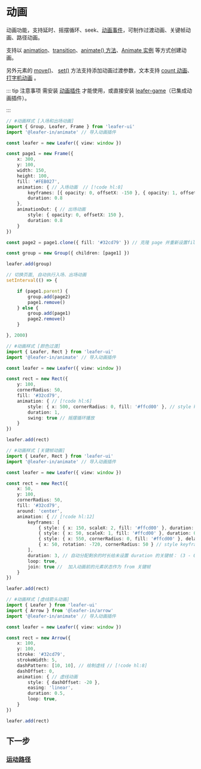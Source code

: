 <script setup>
import Case from '/component/Case.vue'
</script>

# 动画

动画功能，支持延时、摇摆循环、seek、[动画事件](/plugin/in/animate/.md#animate-类#event-ianimateevents)，可制作过渡动画、关键帧动画、路径动画。

支持以 [animation](/reference/UI/animation.md)、[transition](/reference/UI/transition.md)、[animate() 方法](/reference/UI/animate.md)、[Animate 实例](/plugin/in/animate/.md#animate-类) 等方式创建动画。

另外元素的 [move()](/reference/UI/position.md#move-addx-number-ipointdata-addy-0-transition-itranstion)、 [ set()](/reference/UI/data.md#set-data-iuiinputdata-transition-itranstion) 方法支持添加动画过渡参数，文本支持 [count 动画](/reference/display/Text.md#文本-count-动画)、[打字机动画](/reference/display/Text.md#打字机动画) 。

::: tip 注意事项
需安装 [动画插件](/plugin/in/animate/index.md) 才能使用，或直接安装 [leafer-game](/guide/install/game/start.md)（已集成动画插件）。

:::

<case name="AnimatePage" editor=false></case>

```ts
// #动画样式 [入场和出场动画]
import { Group, Leafer, Frame } from 'leafer-ui'
import '@leafer-in/animate' // 导入动画插件

const leafer = new Leafer({ view: window })

const page1 = new Frame({
    x: 300,
    y: 100,
    width: 150,
    height: 100,
    fill: '#FEB027',
    animation: { // 入场动画  // [!code hl:8]
        keyframes: [{ opacity: 0, offsetX: -150 }, { opacity: 1, offsetX: 0 }],
        duration: 0.8
    },
    animationOut: { // 出场动画
        style: { opacity: 0, offsetX: 150 },
        duration: 0.8
    }
})

const page2 = page1.clone({ fill: '#32cd79' }) // 克隆 page 并重新设置fill

const group = new Group({ children: [page1] })

leafer.add(group)

// 切换页面, 自动执行入场、出场动画
setInterval(() => {

    if (page1.parent) {
        group.add(page2)
        page1.remove()
    } else {
        group.add(page1)
        page2.remove()
    }

}, 2000)
```

<case name="AnimateColor" editor=false></case>

```ts
// #动画样式 [颜色过渡]
import { Leafer, Rect } from 'leafer-ui'
import '@leafer-in/animate' // 导入动画插件

const leafer = new Leafer({ view: window })

const rect = new Rect({
    y: 100,
    cornerRadius: 50,
    fill: '#32cd79',
    animation: { // [!code hl:6]
        style: { x: 500, cornerRadius: 0, fill: '#ffcd00' }, // style keyframe
        duration: 1,
        swing: true // 摇摆循环播放
    }
})

leafer.add(rect)
```

<case name="AnimateFrames" editor=false></case>

```ts
// #动画样式 [关键帧动画]
import { Leafer, Rect } from 'leafer-ui'
import '@leafer-in/animate' // 导入动画插件

const leafer = new Leafer({ view: window })

const rect = new Rect({
    x: 50,
    y: 100,
    cornerRadius: 50,
    fill: '#32cd79',
    around: 'center',
    animation: { // [!code hl:12]
        keyframes: [
            { style: { x: 150, scaleX: 2, fill: '#ffcd00' }, duration: 0.5 },  // animate keyframe
            { style: { x: 50, scaleX: 1, fill: '#ffcd00' }, duration: 0.2 },
            { style: { x: 550, cornerRadius: 0, fill: '#ffcd00' }, delay: 0.1, easing: 'bounce-out' },
            { x: 50, rotation: -720, cornerRadius: 50 } // style keyframe
        ],
        duration: 3, // 自动分配剩余的时长给未设置 duration 的关键帧： (3 - 0.5 - 0.2 - 0.1) / 2 
        loop: true,
        join: true //  加入动画前的元素状态作为 from 关键帧
    }
})

leafer.add(rect)
```

<case name="Arrow" index=24 editor=false></case>

```ts
// #动画样式 [虚线箭头动画]
import { Leafer } from 'leafer-ui'
import { Arrow } from '@leafer-in/arrow'
import '@leafer-in/animate' // 导入动画插件

const leafer = new Leafer({ view: window })

const rect = new Arrow({
    x: 100,
    y: 100,
    stroke: '#32cd79',
    strokeWidth: 5,
    dashPattern: [10, 10], // 绘制虚线 // [!code hl:8]
    dashOffset: 0,
    animation: { // 虚线动画
        style: { dashOffset: -20 },
        easing: 'linear',
        duration: 0.5,
        loop: true,
    }
})

leafer.add(rect)
```

## 下一步

### [运动路径](/guide/plugin/motion-path.md)
